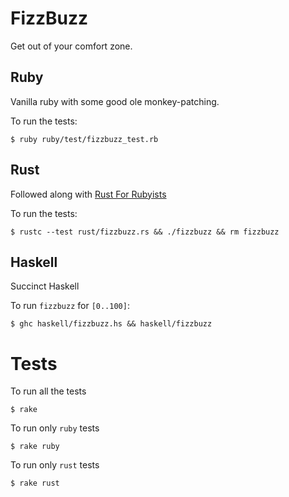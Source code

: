 # FizzBuzz

Get out of your comfort zone.

## Ruby

Vanilla ruby with some good ole monkey-patching.

To run the tests:

```
$ ruby ruby/test/fizzbuzz_test.rb
```

## Rust

Followed along with [Rust For
Rubyists](http://www.rustforrubyists.com/book/book.html)

To run the tests:

```
$ rustc --test rust/fizzbuzz.rs && ./fizzbuzz && rm fizzbuzz
```

## Haskell

Succinct Haskell

To run `fizzbuzz` for `[0..100]`:

```
$ ghc haskell/fizzbuzz.hs && haskell/fizzbuzz
```

# Tests

To run all the tests

```
$ rake
```

To run only `ruby` tests

```
$ rake ruby
```

To run only `rust` tests

```
$ rake rust
```

